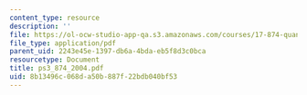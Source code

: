 ```yaml
---
content_type: resource
description: ''
file: https://ol-ocw-studio-app-qa.s3.amazonaws.com/courses/17-874-quantitative-research-methods-multivariate-spring-2004/8b13496c068da50b887f22bdb040bf53_ps3_874_2004.pdf
file_type: application/pdf
parent_uid: 2243e45e-1397-db6a-4bda-eb5f8d3c0bca
resourcetype: Document
title: ps3_874_2004.pdf
uid: 8b13496c-068d-a50b-887f-22bdb040bf53
---
```


